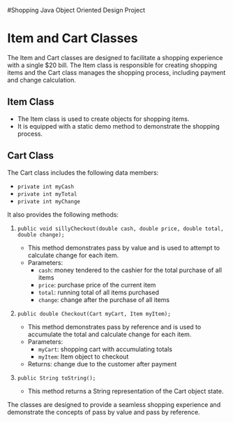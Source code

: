 #Shopping Java Object Oriented Design Project
# Item and Cart Classes

The Item and Cart classes are designed to facilitate a shopping experience with a single $20 bill. The Item class is responsible for creating shopping items and the Cart class manages the shopping process, including payment and change calculation.

## Item Class
- The Item class is used to create objects for shopping items.
- It is equipped with a static demo method to demonstrate the shopping process.

## Cart Class
The Cart class includes the following data members:
- `private int myCash`
- `private int myTotal`
- `private int myChange`

It also provides the following methods:
1. `public void sillyCheckout(double cash, double price, double total, double change);`
   - This method demonstrates pass by value and is used to attempt to calculate change for each item.
   - Parameters:
     - `cash`: money tendered to the cashier for the total purchase of all items
     - `price`: purchase price of the current item
     - `total`: running total of all items purchased
     - `change`: change after the purchase of all items

2. `public double Checkout(Cart myCart, Item myItem);`
   - This method demonstrates pass by reference and is used to accumulate the total and calculate change for each item.
   - Parameters:
     - `myCart`: shopping cart with accumulating totals
     - `myItem`: Item object to checkout
   - Returns: change due to the customer after payment

3. `public String toString();`
   - This method returns a String representation of the Cart object state.

The classes are designed to provide a seamless shopping experience and demonstrate the concepts of pass by value and pass by reference.
